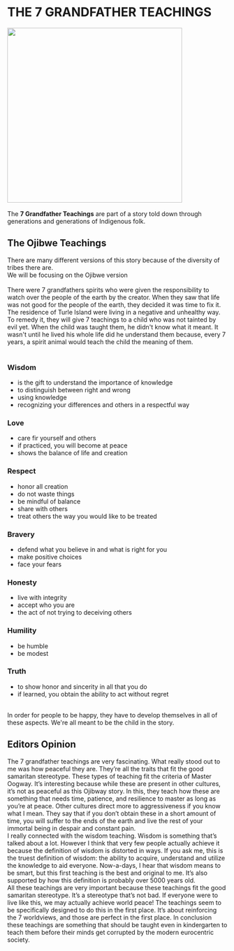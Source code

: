 <html>
  <h1>
      THE 7 GRANDFATHER TEACHINGS
  </h1>
  <img src="https://i.pinimg.com/originals/75/fe/15/75fe1532db4ef1e3b8ae98c130602c3b.gif" alt="" width="400" height="400">
  <body>
	<br>
	  <br>
    The <strong>7 Grandfather Teachings</strong> are part of a story told down through generations and generations of Indigenous folk. <br>
       
  </body>
  <h2>
    The Ojibwe Teachings
  </h2>
  <body>
     There are many different versions of this story because of the diversity of tribes there are.<br>
     We will be focusing on the Ojibwe version<br>
     <br>
     There were 7 grandfathers spirits who were given the responsibility to watch over the people of the earth by the creator. When they saw that life was not good for the people of the earth, they decided it was time to fix it. The residence of Turle Island were living in a negative and unhealthy way. To remedy it, they will give 7 teachings to a child who was not tainted by evil yet. When the child was taught them, he didn't know what it meant. It wasn't until he lived his whole life did he understand them because, every 7 years, a spirit animal would teach the child the meaning of them. <br>
    <br>
  </body>
    
  <h3>
      Wisdom
  </h3>
  <body>
      <ul>
        <li> is the gift to understand the importance of knowledge </li>
        <li> to distinguish between right and wrong </li>
        <li> using knowledge </li>
        <li> recognizing your differences and others in a respectful way </li>
      </ul>
  </body>
   
  <h3>
      Love
  </h3>
  <body>
      <ul>
        <li> care fir yourself and others </li>
        <li> if practiced, you will become at peace </li>
        <li> shows the balance of life and creation </li>
      </ul>
  </body>
 
  <h3>
      Respect
  </h3>
  <body>
      <ul>
        <li> honor all creation </li>
        <li> do not waste things </li>
        <li> be mindful of balance </li>
        <li> share with others </li>
        <li> treat others the way you would like to be treated </li>
      </ul>
  </body>
    
  <h3>
      Bravery
  </h3>
  <body>
      <ul>
        <li> defend what you believe in and what is right for you </li>
        <li> make positive choices </li>
        <li> face your fears </li>
      </ul>
  </body>
 
  <h3>
      Honesty
  </h3>
  <body>
      <ul>
        <li> live with integrity </li>
        <li> accept who you are </li>
        <li> the act of not trying to deceiving others </li>
      </ul>
  </body>
  
  <h3>
      Humility
  </h3>
  <body>
      <ul>
        <li> be humble </li>
        <li> be modest </li>
      </ul>
  </body>
  
  <h3>
      Truth
  </h3>
  <body>
      <ul>
        <li> to show honor and sincerity in all that you do </li>
        <li> if learned, you obtain the ability to act without regret </li>
      </ul>
    <br>
    In order for people to be happy, they have to develop themselves in all of these aspects. We're all meant to be the child in the story.<br>
  </body>
    
        
  <h2>
    Editors Opinion
  </h2>
  <body>
    The 7 grandfather teachings are very fascinating. What really stood out to me was how peaceful they are. They’re all the traits that fit the good samaritan stereotype. These types of teaching fit the criteria of Master Oogway. It’s interesting because while these are present in other cultures, it’s not as peaceful as this Ojibway story. In this, they teach how these are something that needs time, patience, and resilience to master as long as you’re at peace. Other cultures direct more to aggressiveness if you know what I mean. They say that if you don’t obtain these in a short amount of time, you will suffer to the ends of the earth and live the rest of your immortal being in despair and constant pain.<br>
	I really connected with the wisdom teaching. Wisdom is something that’s talked about a lot. However I think that very few people actually achieve it because the definition of wisdom is distorted in ways. If you ask me, this is the truest definition of wisdom: the ability to acquire, understand and utilize the knowledge to aid everyone. Now-a-days, I hear that wisdom means to be smart, but this first teaching is the best and original to me. It’s also supported by how this definition is probably over 5000 years old. <br>
	All these teachings are very important because these teachings fit the good samaritan stereotype. It’s a stereotype that’s not bad. If everyone were to live like this, we may actually achieve world peace! The teachings seem to be specifically designed to do this in the first place. It’s about reinforcing the 7 worldviews, and those are perfect in the first place. In conclusion these teachings are something that should be taught even in kindergarten to teach them before their minds get corrupted by the modern eurocentric society. <br>
  </body>

</html>
